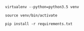 `virtualenv --python=python3.5 venv`

`source venv/bin/activate`

`pip install -r requirements.txt`
